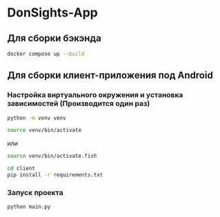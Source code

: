 # DonSights-App

## Для сборки бэкэнда
```sh
docker compose up --build
```

## Для сборки клиент-приложения под Android

### Настройка виртуального окружения и установка зависимостей (Производится один раз)

```sh
python -m venv venv
```
```sh
source venv/bin/activate
```
или
```sh
source venv/bin/activate.fish
```
```sh
cd client
pip install -r requirements.txt
```

### Запуск проекта

```sh
python main.py
```
